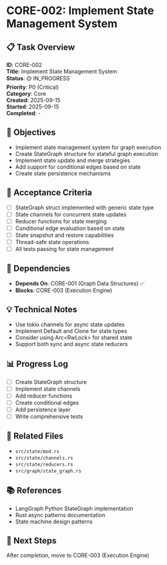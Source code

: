 # CORE-002: Implement State Management System

## 📋 Task Overview
**ID**: CORE-002  
**Title**: Implement State Management System  
**Status**: 🟡 IN_PROGRESS  
**Priority**: P0 (Critical)  
**Category**: Core  
**Created**: 2025-09-15  
**Started**: 2025-09-15  
**Completed**: -  

## 🎯 Objectives
- Implement state management system for graph execution
- Create StateGraph structure for stateful graph execution
- Implement state update and merge strategies
- Add support for conditional edges based on state
- Create state persistence mechanisms

## 📝 Acceptance Criteria
- [ ] StateGraph struct implemented with generic state type
- [ ] State channels for concurrent state updates
- [ ] Reducer functions for state merging
- [ ] Conditional edge evaluation based on state
- [ ] State snapshot and restore capabilities
- [ ] Thread-safe state operations
- [ ] All tests passing for state management

## 🔄 Dependencies
- **Depends On**: CORE-001 (Graph Data Structures) ✅
- **Blocks**: CORE-003 (Execution Engine)

## 💡 Technical Notes
- Use tokio channels for async state updates
- Implement Default and Clone for state types
- Consider using Arc<RwLock<T>> for shared state
- Support both sync and async state reducers

## 📊 Progress Log
- [ ] Create StateGraph structure
- [ ] Implement state channels
- [ ] Add reducer functions
- [ ] Create conditional edges
- [ ] Add persistence layer
- [ ] Write comprehensive tests

## 🔗 Related Files
- `src/state/mod.rs`
- `src/state/channels.rs`
- `src/state/reducers.rs`
- `src/graph/state_graph.rs`

## 📚 References
- LangGraph Python StateGraph implementation
- Rust async patterns documentation
- State machine design patterns

## 🚀 Next Steps
After completion, move to CORE-003 (Execution Engine)